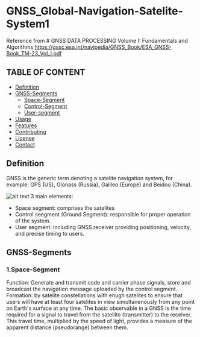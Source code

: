 # GNSS_Global-Navigation-Satelite-System1
Reference from # GNSS DATA PROCESSING Volume I: Fundamentals and Algorithms
https://gssc.esa.int/navipedia/GNSS_Book/ESA_GNSS-Book_TM-23_Vol_I.pdf
## TABLE OF CONTENT

- [Definition](#Definition)
- [GNSS-Segments](#GNSS-Segments)
  - [Space-Segment](#Space-Segment)
  - [Control-Segment](#Control-Segment)
  - [User-segment](#User-segment)
- [Usage](#usage)
- [Features](#features)
- [Contributing](#contributing)
- [License](#license)
- [Contact](#contact)

## Definition
GNSS is the generic term denoting a satelite navigation system, for example: GPS (US), Glonass (Russia), Galileo (Europe) and Beidou (China).

![alt text](https://www.rfwireless-world.com/images/GNSS-architecture.jpg)
3 main elements:
- Space segment: comprises the satelites
- Control seegment (Ground Segment): responsible for proper operation of the system.
- User segment: including GNSS receiver providing positioning, velocity, and precise timing to users.
  
## GNSS-Segments
### 1.Space-Segment
Function: Generate and transmit code and carrier phase signals, store and broadcast the navigation message uploaded by the control segment.
Formation: by satelite constellations with enugh satelites to ensure that users will have at least four satelites in view simultanenously from any point on Earth's surface at any time.
The basic observable in a GNSS is the time required for a signal to travel from the satellite (transmitter) to the receiver. This travel time, multiplied by the speed of light, provides a measure of the apparent distance (pseudorange) between them.
